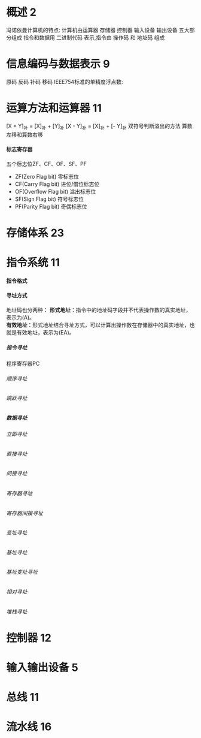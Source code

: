 # 概述        2
冯诺依曼计算机的特点:
计算机由运算器 存储器 控制器 输入设备 输出设备 五大部分组成
指令和数据用 二进制代码 表示,指令由 操作码 和 地址码 组成

# 信息编码与数据表示         9
原码
反码
补码
移码
IEEE754标准的单精度浮点数:
# 运算方法和运算器        11
[X + Y]<sub>补</sub> = [X]<sub>补</sub> + [Y]<sub>补</sub> [X - Y]<sub>补</sub> = [X]<sub>补</sub> + [- Y]<sub>补</sub> 双符号判断溢出的方法
算数左移和算数右移
#### 标志寄存器
五个标志位ZF、CF、OF、SF、PF
- ZF(Zero Flag bit) 零标志位
- CF(Carry Flag bit) 进位/借位标志位
- OF(Overflow Flag bit) 溢出标志位
- SF(Sign Flag bit) 符号标志位
- PF(Parity Flag bit) 奇偶标志位
# 存储体系               23
# 指令系统            11
#### 指令格式
#### 寻址方式
地址码也分两种：
**形式地址**：指令中的地址码字段并不代表操作数的真实地址，表示为(A)。  
**有效地址**：形式地址结合寻址方式，可以计算出操作数在存储器中的真实地址，也就是有效地址，表示为(EA)。
##### 指令寻址
程序寄存器PC
###### 顺序寻址
###### 跳跃寻址
##### 数据寻址
###### 立即寻址
###### 直接寻址
###### 间接寻址
###### 寄存器寻址
###### 寄存器间接寻址
###### 变址寻址
###### 基址寻址
###### 基址变址寻址
###### 相对寻址
###### 堆栈寻址
# 控制器               12
# 输入输出设备          5
# 总线                   11
# 流水线                16

